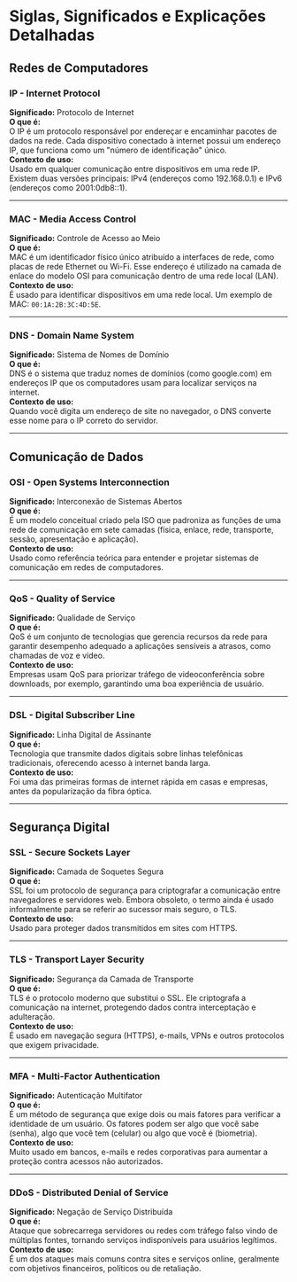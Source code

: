 # Siglas, Significados e Explicações Detalhadas

## Redes de Computadores

### IP - Internet Protocol

**Significado:** Protocolo de Internet  
**O que é:**  
O IP é um protocolo responsável por endereçar e encaminhar pacotes de dados na rede. Cada dispositivo conectado à internet possui um endereço IP, que funciona como um "número de identificação" único.  
**Contexto de uso:**  
Usado em qualquer comunicação entre dispositivos em uma rede IP. Existem duas versões principais: IPv4 (endereços como 192.168.0.1) e IPv6 (endereços como 2001:0db8::1).

---

### MAC - Media Access Control

**Significado:** Controle de Acesso ao Meio  
**O que é:**  
MAC é um identificador físico único atribuído a interfaces de rede, como placas de rede Ethernet ou Wi-Fi. Esse endereço é utilizado na camada de enlace do modelo OSI para comunicação dentro de uma rede local (LAN).  
**Contexto de uso:**  
É usado para identificar dispositivos em uma rede local. Um exemplo de MAC: `00:1A:2B:3C:4D:5E`.

---

### DNS - Domain Name System

**Significado:** Sistema de Nomes de Domínio  
**O que é:**  
DNS é o sistema que traduz nomes de domínios (como google.com) em endereços IP que os computadores usam para localizar serviços na internet.  
**Contexto de uso:**  
Quando você digita um endereço de site no navegador, o DNS converte esse nome para o IP correto do servidor.

---

## Comunicação de Dados

### OSI - Open Systems Interconnection

**Significado:** Interconexão de Sistemas Abertos  
**O que é:**  
É um modelo conceitual criado pela ISO que padroniza as funções de uma rede de comunicação em sete camadas (física, enlace, rede, transporte, sessão, apresentação e aplicação).  
**Contexto de uso:**  
Usado como referência teórica para entender e projetar sistemas de comunicação em redes de computadores.

---

### QoS - Quality of Service

**Significado:** Qualidade de Serviço  
**O que é:**  
QoS é um conjunto de tecnologias que gerencia recursos da rede para garantir desempenho adequado a aplicações sensíveis a atrasos, como chamadas de voz e vídeo.  
**Contexto de uso:**  
Empresas usam QoS para priorizar tráfego de videoconferência sobre downloads, por exemplo, garantindo uma boa experiência de usuário.

---

### DSL - Digital Subscriber Line

**Significado:** Linha Digital de Assinante  
**O que é:**  
Tecnologia que transmite dados digitais sobre linhas telefônicas tradicionais, oferecendo acesso à internet banda larga.  
**Contexto de uso:**  
Foi uma das primeiras formas de internet rápida em casas e empresas, antes da popularização da fibra óptica.

---

## Segurança Digital

### SSL - Secure Sockets Layer

**Significado:** Camada de Soquetes Segura  
**O que é:**  
SSL foi um protocolo de segurança para criptografar a comunicação entre navegadores e servidores web. Embora obsoleto, o termo ainda é usado informalmente para se referir ao sucessor mais seguro, o TLS.  
**Contexto de uso:**  
Usado para proteger dados transmitidos em sites com HTTPS.

---

### TLS - Transport Layer Security

**Significado:** Segurança da Camada de Transporte  
**O que é:**  
TLS é o protocolo moderno que substitui o SSL. Ele criptografa a comunicação na internet, protegendo dados contra interceptação e adulteração.  
**Contexto de uso:**  
É usado em navegação segura (HTTPS), e-mails, VPNs e outros protocolos que exigem privacidade.

---

### MFA - Multi-Factor Authentication

**Significado:** Autenticação Multifator  
**O que é:**  
É um método de segurança que exige dois ou mais fatores para verificar a identidade de um usuário. Os fatores podem ser algo que você sabe (senha), algo que você tem (celular) ou algo que você é (biometria).  
**Contexto de uso:**  
Muito usado em bancos, e-mails e redes corporativas para aumentar a proteção contra acessos não autorizados.

---

### DDoS - Distributed Denial of Service

**Significado:** Negação de Serviço Distribuída  
**O que é:**  
Ataque que sobrecarrega servidores ou redes com tráfego falso vindo de múltiplas fontes, tornando serviços indisponíveis para usuários legítimos.  
**Contexto de uso:**  
É um dos ataques mais comuns contra sites e serviços online, geralmente com objetivos financeiros, políticos ou de retaliação.

